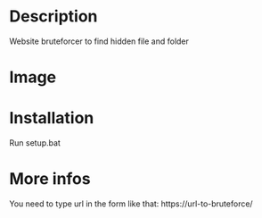 # Description
Website bruteforcer to find hidden file and folder

# Image


# Installation
Run setup.bat

# More infos
You need to type url in the form like that: https://url-to-bruteforce/
